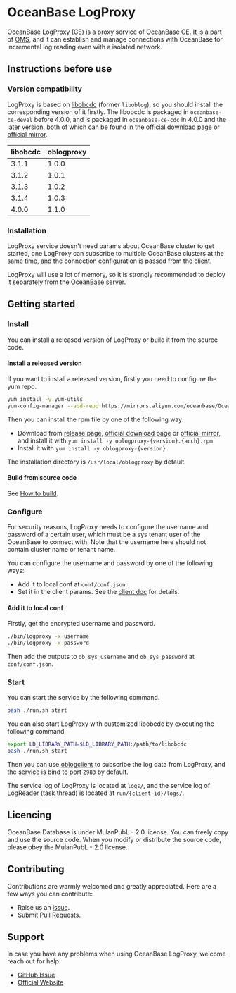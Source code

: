# OceanBase LogProxy

OceanBase LogProxy (CE) is a proxy service of [OceanBase CE](https://github.com/oceanbase/oceanbase). It is a part of [OMS](https://www.oceanbase.com/product/oms), and it can establish and manage connections with OceanBase for incremental log reading even with a isolated network.

## Instructions before use

### Version compatibility

LogProxy is based on [libobcdc](https://github.com/oceanbase/oceanbase/tree/master/src/logservice/libobcdc) (former `liboblog`), so you should install the corresponding version of it firstly. The libobcdc is packaged in `oceanbase-ce-devel` before 4.0.0, and is packaged in `oceanbase-ce-cdc` in 4.0.0 and the later version, both of which can be found in the [official download page](https://open.oceanbase.com/softwareCenter/community) or [official mirror](https://mirrors.aliyun.com/oceanbase/community/stable/el/).

| libobcdc | oblogproxy |
|----------|------------|
| 3.1.1    | 1.0.0      |
| 3.1.2    | 1.0.1      |
| 3.1.3    | 1.0.2      |
| 3.1.4    | 1.0.3      |
| 4.0.0    | 1.1.0      |

### Installation

LogProxy service doesn't need params about OceanBase cluster to get started, one LogProxy can subscribe to multiple OceanBase clusters at the same time, and the connection configuration is passed from the client.

LogProxy will use a lot of memory, so it is strongly recommended to deploy it separately from the OceanBase server.

## Getting started

### Install

You can install a released version of LogProxy or build it from the source code.

#### Install a released version

If you want to install a released version, firstly you need to configure the yum repo.

```bash
yum install -y yum-utils
yum-config-manager --add-repo https://mirrors.aliyun.com/oceanbase/OceanBase.repo
```

Then you can install the rpm file by one of the following way:
  + Download from [release page](https://github.com/oceanbase/oblogproxy/releases), [official download page](https://open.oceanbase.com/softwareCenter/community) or [official mirror](https://mirrors.aliyun.com/oceanbase/community/stable/el/), and install it with `yum install -y oblogproxy-{version}.{arch}.rpm`
  + Install it with `yum install -y oblogproxy-{version}`

The installation directory is `/usr/local/oblogproxy` by default.

#### Build from source code

See [How to build](docs/build.md).

### Configure

For security reasons, LogProxy needs to configure the username and password of a certain user, which must be a sys tenant user of the OceanBase to connect with. Note that the username here should not contain cluster name or tenant name.

You can configure the username and password by one of the following ways:
- Add it to local conf at `conf/conf.json`.
- Set it in the client params. See the [client doc](https://github.com/oceanbase/oblogclient/blob/master/docs/quickstart/logproxy-client-tutorial.md) for details.

#### Add it to local conf

Firstly, get the encrypted username and password.

```bash
./bin/logproxy -x username
./bin/logproxy -x password
```

Then add the outputs to `ob_sys_username` and `ob_sys_password` at `conf/conf.json`.

### Start

You can start the service by the following command.

```bash
bash ./run.sh start
```

You can also start LogProxy with customized libobcdc by executing the following command.

```bash
export LD_LIBRARY_PATH=$LD_LIBRARY_PATH:/path/to/libobcdc
bash ./run.sh start
```

Then you can use [oblogclient](https://github.com/oceanbase/oblogclient) to subscribe the log data from LogProxy, and the service is bind to port `2983` by default. 

The service log of LogProxy is located at `logs/`, and the service log of LogReader (task thread) is located at `run/{client-id}/logs/`.

## Licencing

OceanBase Database is under MulanPubL - 2.0 license. You can freely copy and use the source code. When you modify or distribute the source code, please obey the MulanPubL - 2.0 license.

## Contributing

Contributions are warmly welcomed and greatly appreciated. Here are a few ways you can contribute:
- Raise us an [issue](https://github.com/oceanbase/oblogproxy/issues).
- Submit Pull Requests. 

## Support

In case you have any problems when using OceanBase LogProxy, welcome reach out for help:
- [GitHub Issue](https://github.com/oceanbase/oblogproxy/issues)
- [Official Website](https://open.oceanbase.com/)
